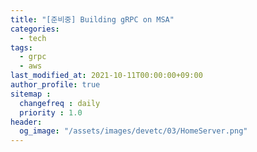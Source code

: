 ```yaml
---
title: "[준비중] Building gRPC on MSA"
categories:
  - tech
tags:
  - grpc
  - aws
last_modified_at: 2021-10-11T00:00:00+09:00
author_profile: true
sitemap :
  changefreq : daily
  priority : 1.0
header:
  og_image: "/assets/images/devetc/03/HomeServer.png"
---
```

